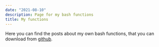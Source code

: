 ```yaml
---
date: "2021-08-10"
description: Page for my bash functions
title: My functions
---
```


Here you can find the posts about my own bash functions, that you can download from <a href="https://github.com/mmiots9/bash-functions" target="_blank">github</a>.